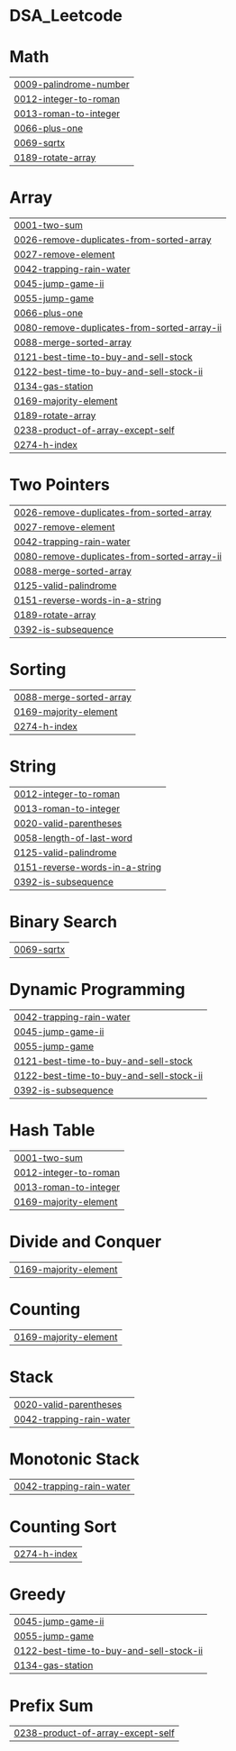 # DSA_Leetcode


# Math
|  |
| ------- |
| [0009-palindrome-number](https://github.com/mohdhamzaabbasi/DSA_Leetcode/tree/master/0009-palindrome-number) |
| [0012-integer-to-roman](https://github.com/mohdhamzaabbasi/DSA_Leetcode/tree/master/0012-integer-to-roman) |
| [0013-roman-to-integer](https://github.com/mohdhamzaabbasi/DSA_Leetcode/tree/master/0013-roman-to-integer) |
| [0066-plus-one](https://github.com/mohdhamzaabbasi/DSA_Leetcode/tree/master/0066-plus-one) |
| [0069-sqrtx](https://github.com/mohdhamzaabbasi/DSA_Leetcode/tree/master/0069-sqrtx) |
| [0189-rotate-array](https://github.com/mohdhamzaabbasi/DSA_Leetcode/tree/master/0189-rotate-array) |
# Array
|  |
| ------- |
| [0001-two-sum](https://github.com/mohdhamzaabbasi/DSA_Leetcode/tree/master/0001-two-sum) |
| [0026-remove-duplicates-from-sorted-array](https://github.com/mohdhamzaabbasi/DSA_Leetcode/tree/master/0026-remove-duplicates-from-sorted-array) |
| [0027-remove-element](https://github.com/mohdhamzaabbasi/DSA_Leetcode/tree/master/0027-remove-element) |
| [0042-trapping-rain-water](https://github.com/mohdhamzaabbasi/DSA_Leetcode/tree/master/0042-trapping-rain-water) |
| [0045-jump-game-ii](https://github.com/mohdhamzaabbasi/DSA_Leetcode/tree/master/0045-jump-game-ii) |
| [0055-jump-game](https://github.com/mohdhamzaabbasi/DSA_Leetcode/tree/master/0055-jump-game) |
| [0066-plus-one](https://github.com/mohdhamzaabbasi/DSA_Leetcode/tree/master/0066-plus-one) |
| [0080-remove-duplicates-from-sorted-array-ii](https://github.com/mohdhamzaabbasi/DSA_Leetcode/tree/master/0080-remove-duplicates-from-sorted-array-ii) |
| [0088-merge-sorted-array](https://github.com/mohdhamzaabbasi/DSA_Leetcode/tree/master/0088-merge-sorted-array) |
| [0121-best-time-to-buy-and-sell-stock](https://github.com/mohdhamzaabbasi/DSA_Leetcode/tree/master/0121-best-time-to-buy-and-sell-stock) |
| [0122-best-time-to-buy-and-sell-stock-ii](https://github.com/mohdhamzaabbasi/DSA_Leetcode/tree/master/0122-best-time-to-buy-and-sell-stock-ii) |
| [0134-gas-station](https://github.com/mohdhamzaabbasi/DSA_Leetcode/tree/master/0134-gas-station) |
| [0169-majority-element](https://github.com/mohdhamzaabbasi/DSA_Leetcode/tree/master/0169-majority-element) |
| [0189-rotate-array](https://github.com/mohdhamzaabbasi/DSA_Leetcode/tree/master/0189-rotate-array) |
| [0238-product-of-array-except-self](https://github.com/mohdhamzaabbasi/DSA_Leetcode/tree/master/0238-product-of-array-except-self) |
| [0274-h-index](https://github.com/mohdhamzaabbasi/DSA_Leetcode/tree/master/0274-h-index) |
# Two Pointers
|  |
| ------- |
| [0026-remove-duplicates-from-sorted-array](https://github.com/mohdhamzaabbasi/DSA_Leetcode/tree/master/0026-remove-duplicates-from-sorted-array) |
| [0027-remove-element](https://github.com/mohdhamzaabbasi/DSA_Leetcode/tree/master/0027-remove-element) |
| [0042-trapping-rain-water](https://github.com/mohdhamzaabbasi/DSA_Leetcode/tree/master/0042-trapping-rain-water) |
| [0080-remove-duplicates-from-sorted-array-ii](https://github.com/mohdhamzaabbasi/DSA_Leetcode/tree/master/0080-remove-duplicates-from-sorted-array-ii) |
| [0088-merge-sorted-array](https://github.com/mohdhamzaabbasi/DSA_Leetcode/tree/master/0088-merge-sorted-array) |
| [0125-valid-palindrome](https://github.com/mohdhamzaabbasi/DSA_Leetcode/tree/master/0125-valid-palindrome) |
| [0151-reverse-words-in-a-string](https://github.com/mohdhamzaabbasi/DSA_Leetcode/tree/master/0151-reverse-words-in-a-string) |
| [0189-rotate-array](https://github.com/mohdhamzaabbasi/DSA_Leetcode/tree/master/0189-rotate-array) |
| [0392-is-subsequence](https://github.com/mohdhamzaabbasi/DSA_Leetcode/tree/master/0392-is-subsequence) |
# Sorting
|  |
| ------- |
| [0088-merge-sorted-array](https://github.com/mohdhamzaabbasi/DSA_Leetcode/tree/master/0088-merge-sorted-array) |
| [0169-majority-element](https://github.com/mohdhamzaabbasi/DSA_Leetcode/tree/master/0169-majority-element) |
| [0274-h-index](https://github.com/mohdhamzaabbasi/DSA_Leetcode/tree/master/0274-h-index) |
# String
|  |
| ------- |
| [0012-integer-to-roman](https://github.com/mohdhamzaabbasi/DSA_Leetcode/tree/master/0012-integer-to-roman) |
| [0013-roman-to-integer](https://github.com/mohdhamzaabbasi/DSA_Leetcode/tree/master/0013-roman-to-integer) |
| [0020-valid-parentheses](https://github.com/mohdhamzaabbasi/DSA_Leetcode/tree/master/0020-valid-parentheses) |
| [0058-length-of-last-word](https://github.com/mohdhamzaabbasi/DSA_Leetcode/tree/master/0058-length-of-last-word) |
| [0125-valid-palindrome](https://github.com/mohdhamzaabbasi/DSA_Leetcode/tree/master/0125-valid-palindrome) |
| [0151-reverse-words-in-a-string](https://github.com/mohdhamzaabbasi/DSA_Leetcode/tree/master/0151-reverse-words-in-a-string) |
| [0392-is-subsequence](https://github.com/mohdhamzaabbasi/DSA_Leetcode/tree/master/0392-is-subsequence) |
# Binary Search
|  |
| ------- |
| [0069-sqrtx](https://github.com/mohdhamzaabbasi/DSA_Leetcode/tree/master/0069-sqrtx) |
# Dynamic Programming
|  |
| ------- |
| [0042-trapping-rain-water](https://github.com/mohdhamzaabbasi/DSA_Leetcode/tree/master/0042-trapping-rain-water) |
| [0045-jump-game-ii](https://github.com/mohdhamzaabbasi/DSA_Leetcode/tree/master/0045-jump-game-ii) |
| [0055-jump-game](https://github.com/mohdhamzaabbasi/DSA_Leetcode/tree/master/0055-jump-game) |
| [0121-best-time-to-buy-and-sell-stock](https://github.com/mohdhamzaabbasi/DSA_Leetcode/tree/master/0121-best-time-to-buy-and-sell-stock) |
| [0122-best-time-to-buy-and-sell-stock-ii](https://github.com/mohdhamzaabbasi/DSA_Leetcode/tree/master/0122-best-time-to-buy-and-sell-stock-ii) |
| [0392-is-subsequence](https://github.com/mohdhamzaabbasi/DSA_Leetcode/tree/master/0392-is-subsequence) |
# Hash Table
|  |
| ------- |
| [0001-two-sum](https://github.com/mohdhamzaabbasi/DSA_Leetcode/tree/master/0001-two-sum) |
| [0012-integer-to-roman](https://github.com/mohdhamzaabbasi/DSA_Leetcode/tree/master/0012-integer-to-roman) |
| [0013-roman-to-integer](https://github.com/mohdhamzaabbasi/DSA_Leetcode/tree/master/0013-roman-to-integer) |
| [0169-majority-element](https://github.com/mohdhamzaabbasi/DSA_Leetcode/tree/master/0169-majority-element) |
# Divide and Conquer
|  |
| ------- |
| [0169-majority-element](https://github.com/mohdhamzaabbasi/DSA_Leetcode/tree/master/0169-majority-element) |
# Counting
|  |
| ------- |
| [0169-majority-element](https://github.com/mohdhamzaabbasi/DSA_Leetcode/tree/master/0169-majority-element) |
# Stack
|  |
| ------- |
| [0020-valid-parentheses](https://github.com/mohdhamzaabbasi/DSA_Leetcode/tree/master/0020-valid-parentheses) |
| [0042-trapping-rain-water](https://github.com/mohdhamzaabbasi/DSA_Leetcode/tree/master/0042-trapping-rain-water) |
# Monotonic Stack
|  |
| ------- |
| [0042-trapping-rain-water](https://github.com/mohdhamzaabbasi/DSA_Leetcode/tree/master/0042-trapping-rain-water) |
# Counting Sort
|  |
| ------- |
| [0274-h-index](https://github.com/mohdhamzaabbasi/DSA_Leetcode/tree/master/0274-h-index) |
# Greedy
|  |
| ------- |
| [0045-jump-game-ii](https://github.com/mohdhamzaabbasi/DSA_Leetcode/tree/master/0045-jump-game-ii) |
| [0055-jump-game](https://github.com/mohdhamzaabbasi/DSA_Leetcode/tree/master/0055-jump-game) |
| [0122-best-time-to-buy-and-sell-stock-ii](https://github.com/mohdhamzaabbasi/DSA_Leetcode/tree/master/0122-best-time-to-buy-and-sell-stock-ii) |
| [0134-gas-station](https://github.com/mohdhamzaabbasi/DSA_Leetcode/tree/master/0134-gas-station) |
# Prefix Sum
|  |
| ------- |
| [0238-product-of-array-except-self](https://github.com/mohdhamzaabbasi/DSA_Leetcode/tree/master/0238-product-of-array-except-self) |